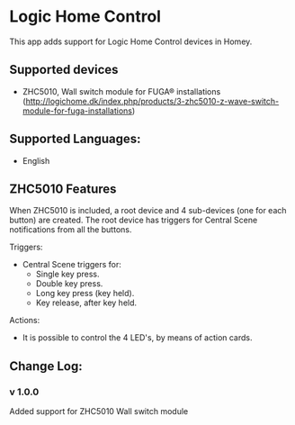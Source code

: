 # Logic Home Control

This app adds support for Logic Home Control devices in Homey.

## Supported devices
* ZHC5010, Wall switch module for FUGA® installations (http://logichome.dk/index.php/products/3-zhc5010-z-wave-switch-module-for-fuga-installations)

## Supported Languages:
* English

## ZHC5010 Features

When ZHC5010 is included, a root device and 4 sub-devices (one for each button) are created.
The root device has triggers for Central Scene notifications from all the buttons.

Triggers:
* Central Scene triggers for:
  * Single key press.
  * Double key press.
  * Long key press (key held).
  * Key release, after key held.
  
 Actions:
 * It is possible to control the 4 LED's, by means of action cards.

## Change Log:
### v 1.0.0
Added support for ZHC5010 Wall switch module
